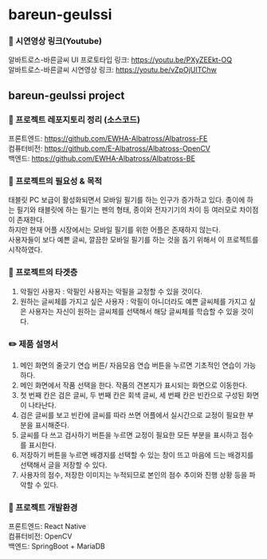 # bareun-geulssi

### :movie_camera: 시연영상 링크(Youtube)
알바트로스-바른글씨 UI 프로토타입 링크: https://youtu.be/PXyZEEkt-OQ  
알바트로스-바른글씨 시연영상 링크: https://youtu.be/vZpOjUITChw

## bareun-geulssi project

 
### :file_folder: 프로젝트 레포지토리 정리 (소스코드)
프론트엔드: https://github.com/EWHA-Albatross/Albatross-FE     
컴퓨터비전: https://github.com/E-Albatross/Albatross-OpenCV  
백엔드: https://github.com/EWHA-Albatross/Albatross-BE  

### :pushpin: 프로젝트의 필요성 & 목적
태블릿 PC 보급이 활성화되면서 모바일 필기를 하는 인구가 증가하고 있다.
종이에 하는 필기와 태블릿에 하는 필기는 펜의 형태, 종이와 전자기기의 차이 등 여러모로 차이점이 존재한다.  
하지만 현재 어플 시장에서는 모바일 필기를 위한 어플은 존재하지 않는다.  
사용자들이 보다 예쁜 글씨, 깔끔한 모바일 필기를 하는 것을 돕기 위해서 이 프로젝트를 시작하였다.  

### :pushpin: 프로젝트의 타겟층
 1) 악필인 사용자
    : 악필인 사용자는 악필을 교정할 수 있을 것이다.
 2) 원하는 글씨체를 가지고 싶은 사용자
    : 악필이 아니더라도 예쁜 글씨체를 가지고 싶은 사용자는 자신이 원하는 글씨체를 선택해서 해당 글씨체를 학습할 수         있을 것이다.

###  :pencil2: 제품 설명서
1. 메인 화면의 줄긋기 연습 버튼/ 자음모음 연습 버튼을 누르면 기초적인 연습이 가능하다. 
2. 메인 화면에서 작품 선택을 한다. 작품의 견본지가 표시되는 화면으로 이동한다.
3. 첫 번째 칸은 검은 글씨, 두 번째 칸은 회색 글씨, 세 번째 칸은 빈칸으로 구성된 화면이 나타난다.
4. 검은 글씨를 보고 빈칸에 글씨를 따라 쓰면 어플에서 실시간으로 교정이 필요한 부분을 표시해준다. 
5. 글씨를 다 쓰고 검사하기 버튼을 누르면 교정이 필요한 모든 부분을 표시하고 점수를 표시한다.
6. 저장하기 버튼을 누르면 배경지를 선택할 수 있는 창이 뜨고 마음에 드는 배경지를 선택해서 글을 저장할 수 있다.
7. 사용자의 점수, 저장한 이미지는 누적되므로 본인의 점수 추이와 진행 상황 등을 파악할 수 있다.

### :house_with_garden: 프로젝트 개발환경
프론트엔드: React Native  
컴퓨터비전: OpenCV   
백엔드: SpringBoot + MariaDB  
